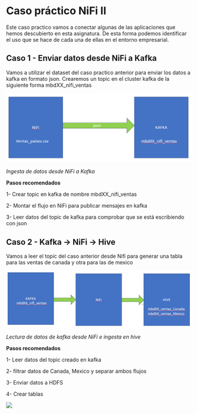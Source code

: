 # Caso práctico NiFi II

Este caso practico vamos a conectar algunas de las aplicaciones que hemos descubierto en esta asignatura.
De esta forma podemos identificar el uso que se hace de cada una de ellas en el entorno empresarial.

## Caso 1 - Enviar datos desde NiFi a Kafka

Vamos a utilizar el dataset del caso practico anterior para enviar los datos a kafka en formato json.
Crearemos un topic en el cluster kafka de la siguiente forma mbdXX_nifi_ventas

   ![](images/nifi-kafka.png)
   
   _Ingesta de datos desde NiFi a Kafka_
   
**Pasos recomendados**

1- Crear topic en kafka de nombre mbdXX_nifi_ventas

2- Montar el flujo en NiFi para publicar mensajes en kafka

3- Leer datos del topic de kafka para comprobar que se está escribiendo con json
   

## Caso 2 - Kafka -> NiFi -> Hive

Vamos a leer el topic del caso anterior desde Nifi para generar una tabla para las ventas de canada y otra para las de mexico

![](images/kafka-nifi-hive.png)

_Lectura de datos de kafka desde NiFi e ingesta en hive_

**Pasos recomendados**

1- Leer datos del topic creado en kafka

2- filtrar datos de Canada, Mexico y separar ambos flujos

3- Enviar datos a HDFS

4- Crear tablas


<!-- ## Caso 3 - Kafka -> NiFi -> Solr -->

<!-- En este caso, vamos a volver a leer los datos del topic creado en kafka y los vamos a enviar a Solr -->

![](images/kafka-nifi-solr.png)
